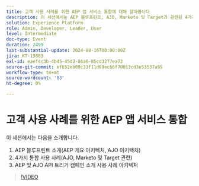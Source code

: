 ```yaml
---
title: 고객 사용 사례를 위한 AEP 앱 서비스 통합에 대해 알아봅니다
description: 이 세션에서는 AEP 블루프린트, AJO, Marketo 및 Target과 관련된 4가지 통합 사용 사례 및 AEP 및 AJO API 트리거 캠페인의 아키텍처에 대한 소개를 다룹니다.
solution: Experience Platform
role: Admin, Developer, Leader, User
level: Intermediate
doc-type: Event
duration: 2499
last-substantial-update: 2024-08-16T00:00:00Z
jira: KT-15883
exl-id: eaef4c3b-4b45-45d2-86a6-85cd3277ea72
source-git-commit: ef652eb09c33f11d69ec66f70013cd3e53537a95
workflow-type: tm+mt
source-wordcount: '83'
ht-degree: 0%

---
```


# 고객 사용 사례를 위한 AEP 앱 서비스 통합

이 세션에서는 다음을 소개합니다.

1. AEP 블루프린트 소개(AEP 개요 아키텍처, AJO 아키텍처)
1. 4가지 통합 사용 사례(AJO, Marketo 및 Target 관련)
1. AEP 및 AJO API 트리거 캠페인 소개 사용 사례 아키텍처

>[!VIDEO](https://video.tv.adobe.com/v/3432053/?learn=on)
